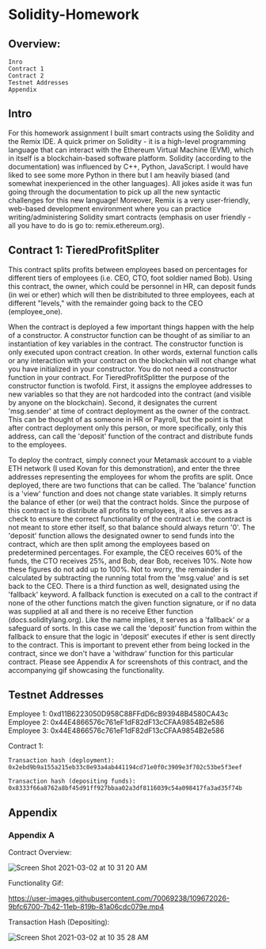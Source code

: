 # Solidity-Homework

## Overview:
    Inro
    Contract 1
    Contract 2
    Testnet Addresses
    Appendix

## Intro

For this homework assignment I built smart contracts using the Solidity and the Remix IDE. A quick primer on Solidity - it is a high-level programming language that can interact with the Ethereum Virtual Machine (EVM), which in itself is a blockchain-based software platform. Solidity (according to the documentation) was influenced by C++, Python, JavaScript. I would have liked to see some more Python in there but I am heavily biased (and somewhat inexperienced in the other languages). All jokes aside it was fun going through the documentation to pick up all the new syntactic challenges for this new language! Moreover, Remix is a very user-friendly, web-based development environment where you can practice writing/administering Solidity smart contracts (emphasis on user friendly - all you have to do is go to: remix.ethereum.org). 

## Contract 1: TieredProfitSpliter

This contract splits profits between employees based on percentages for different tiers of employees (i.e. CEO, CTO, foot soldier named Bob). Using this contract, the owner, which could be personnel in HR, can deposit funds (in wei or ether) which will then be distribituted to three employees, each at different "levels," with the remainder going back to the CEO (employee_one). 

When the contract is deployed a few important things happen with the help of a constructor. A constructor function can be thought of as similiar to an instantiation of key variables in the contract. The constructor function is only executed upon contract creation. In other words, external function calls or any interaction with your contract on the blockchain will not change what you have initialized in your constructor. You do not need a constructor function in your contract. For TieredProfitSplitter the purpose of the constructor function is twofold. First, it assigns the employee addresses to new variables so that they are not hardcoded into the contract (and visible by anyone on the blockchain). Second, it designates the current 'msg.sender' at time of contract deployment as the owner of the contract. This can be thought of as someone in HR or Payroll, but the point is that after contract deployment only this person, or more specifically, only this address, can call the 'deposit' function of the contract and distribute funds to the employees. 

To deploy the contract, simply connect your Metamask account to a viable ETH network (I used Kovan for this demonstration), and enter the three addresses representing the employees for whom the profits are split. Once deployed, there are two functions that can be called. The 'balance' function is a 'view' function and does not change state variables. It simply returns the balance of ether (or wei) that the contract holds. Since the purpose of this contract is to distribute all profits to employees, it also serves as a check to ensure the correct functionality of the contract i.e. the contract is not meant to store ether itself, so that balance should always return '0'. The 'deposit' function allows the designated owner to send funds into the contract, which are then split among the employees based on predetermined percentages. For example, the CEO receives 60% of the funds, the CTO receives 25%, and Bob, dear Bob, receives 10%. Note how these figures do not add up to 100%. Not to worry, the remainder is calculated by subtracting the running total from the 'msg.value' and is set back to the CEO. There is a third function as well, designated using the 'fallback' keyword. A fallback function is executed on a call to the contract if none of the other functions match the given function signature, or if no data was supplied at all and there is no receive Ether function (docs.soliditylang.org). Like the name implies, it serves as a 'fallback' or a safeguard of sorts. In this case we call the 'deposit' function from within the fallback to ensure that the logic in 'deposit' executes if ether is sent directly to the contract. This is important to prevent ether from being locked in the contract, since we don't have a 'withdraw' function for this particular contract. Please see Appendix A for screenshots of this contract, and the accompanying gif showcasing the functionality. 

## Testnet Addresses

Employee 1: 0xd11B6223050D958C88FFdD6cB93948B4580CA43c
Employee 2: 0x44E4866576c761eF1dF82dF13cCFAA9854B2e586
Employee 3: 0x44E4866576c761eF1dF82dF13cCFAA9854B2e586

Contract 1:

    Transaction hash (deployment): 0x2ebd9b9a155a215eb33c0e93a4ab441194cd71e0f0c3909e3f702c53be5f3eef

    Transaction hash (depositing funds):
    0x8333f66a8762a8bf45d91ff927bbaa02a3df8116039c54a098417fa3ad35f74b

## Appendix

### Appendix A

Contract Overview:

![Screen Shot 2021-03-02 at 10 31 20 AM](https://user-images.githubusercontent.com/70069238/109671845-6fe0e600-7b42-11eb-8300-6714860d288b.png)

Functionality Gif:

https://user-images.githubusercontent.com/70069238/109672026-9bfc6700-7b42-11eb-819b-81a06cdc079e.mp4

Transaction Hash (Depositing):

![Screen Shot 2021-03-02 at 10 35 28 AM](https://user-images.githubusercontent.com/70069238/109672653-39579b00-7b43-11eb-9762-7632f8af9a30.png)











